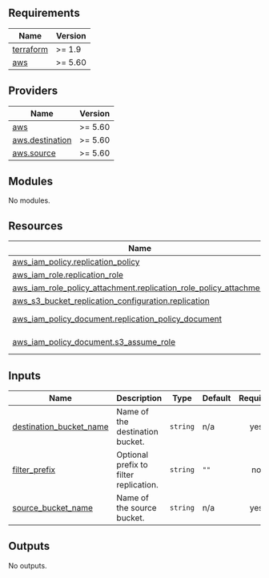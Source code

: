 <!-- BEGIN_TF_DOCS -->
## Requirements

| Name | Version |
|------|---------|
| <a name="requirement_terraform"></a> [terraform](#requirement\_terraform) | >= 1.9 |
| <a name="requirement_aws"></a> [aws](#requirement\_aws) | >= 5.60 |

## Providers

| Name | Version |
|------|---------|
| <a name="provider_aws"></a> [aws](#provider\_aws) | >= 5.60 |
| <a name="provider_aws.destination"></a> [aws.destination](#provider\_aws.destination) | >= 5.60 |
| <a name="provider_aws.source"></a> [aws.source](#provider\_aws.source) | >= 5.60 |

## Modules

No modules.

## Resources

| Name | Type |
|------|------|
| [aws_iam_policy.replication_policy](https://registry.terraform.io/providers/hashicorp/aws/latest/docs/resources/iam_policy) | resource |
| [aws_iam_role.replication_role](https://registry.terraform.io/providers/hashicorp/aws/latest/docs/resources/iam_role) | resource |
| [aws_iam_role_policy_attachment.replication_role_policy_attachment](https://registry.terraform.io/providers/hashicorp/aws/latest/docs/resources/iam_role_policy_attachment) | resource |
| [aws_s3_bucket_replication_configuration.replication](https://registry.terraform.io/providers/hashicorp/aws/latest/docs/resources/s3_bucket_replication_configuration) | resource |
| [aws_iam_policy_document.replication_policy_document](https://registry.terraform.io/providers/hashicorp/aws/latest/docs/data-sources/iam_policy_document) | data source |
| [aws_iam_policy_document.s3_assume_role](https://registry.terraform.io/providers/hashicorp/aws/latest/docs/data-sources/iam_policy_document) | data source |

## Inputs

| Name | Description | Type | Default | Required |
|------|-------------|------|---------|:--------:|
| <a name="input_destination_bucket_name"></a> [destination\_bucket\_name](#input\_destination\_bucket\_name) | Name of the destination bucket. | `string` | n/a | yes |
| <a name="input_filter_prefix"></a> [filter\_prefix](#input\_filter\_prefix) | Optional prefix to filter replication. | `string` | `""` | no |
| <a name="input_source_bucket_name"></a> [source\_bucket\_name](#input\_source\_bucket\_name) | Name of the source bucket. | `string` | n/a | yes |

## Outputs

No outputs.
<!-- END_TF_DOCS -->